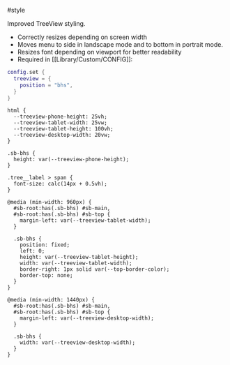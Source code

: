 #style

Improved TreeView styling.

- Correctly resizes depending on screen width
- Moves menu to side in landscape mode and to bottom in portrait mode.
- Resizes font depending on viewport for better readability
- Required in [[Library/Custom/CONFIG]]:
```lua
config.set {
  treeview = {
    position = "bhs",
  }
}
```

```space-style
html {
  --treeview-phone-height: 25vh;
  --treeview-tablet-width: 25vw;
  --treeview-tablet-height: 100vh;
  --treeview-desktop-width: 20vw; 
}

.sb-bhs {
  height: var(--treeview-phone-height);
}

.tree__label > span {
  font-size: calc(14px + 0.5vh); 
}

@media (min-width: 960px) {
  #sb-root:has(.sb-bhs) #sb-main,
  #sb-root:has(.sb-bhs) #sb-top {
    margin-left: var(--treeview-tablet-width);
  }

  .sb-bhs {
    position: fixed;
    left: 0;
    height: var(--treeview-tablet-height);
    width: var(--treeview-tablet-width);
    border-right: 1px solid var(--top-border-color);
    border-top: none;
  }
}

@media (min-width: 1440px) {
  #sb-root:has(.sb-bhs) #sb-main,
  #sb-root:has(.sb-bhs) #sb-top {
    margin-left: var(--treeview-desktop-width);
  }

  .sb-bhs {
    width: var(--treeview-desktop-width);
  }
}
```